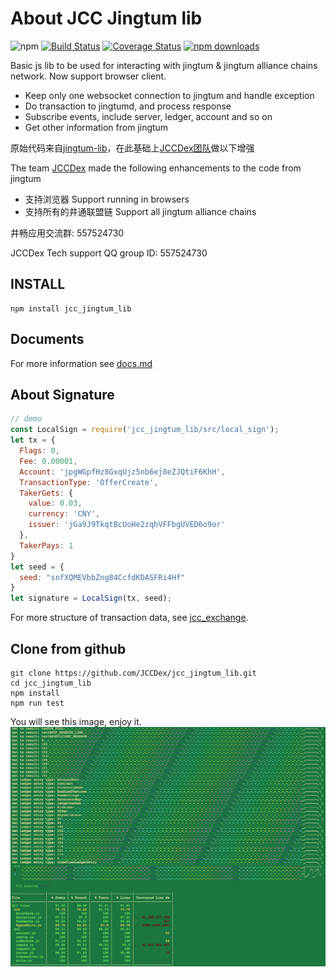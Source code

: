 # About JCC Jingtum lib

![npm](https://img.shields.io/npm/v/jcc_jingtum_lib.svg)
[![Build Status](https://travis-ci.com/JCCDex/jcc_jingtum_lib.svg?branch=master)](https://travis-ci.com/JCCDex/jcc_jingtum_lib)
[![Coverage Status](https://coveralls.io/repos/github/JCCDex/jcc_jingtum_lib/badge.svg?branch=master)](https://coveralls.io/github/JCCDex/jcc_jingtum_lib?branch=master)
[![npm downloads](https://img.shields.io/npm/dm/jcc_jingtum_lib.svg)](http://npm-stat.com/charts.html?package=jcc_jingtum_lib)

Basic js lib to be used for interacting with jingtum & jingtum alliance chains network. Now support browser client.

- Keep only one websocket connection to jingtum and handle exception
- Do transaction to jingtumd, and process response
- Subscribe events, include server, ledger, account and so on
- Get other information from jingtum

原始代码来自[jingtum-lib](https://www.npmjs.com/package/jingtum-lib)，在此基础上[JCCDex团队](https://github.com/JCCDex)做以下增强

The team [JCCDex](https://github.com/JCCDex) made the following enhancements to the code from jingtum

- 支持浏览器 Support running in browsers
- 支持所有的井通联盟链 Support all jingtum alliance chains

井畅应用交流群: 557524730

JCCDex Tech support QQ group ID: 557524730

## INSTALL

```shell
npm install jcc_jingtum_lib
```

## Documents

For more information see [docs.md](https://github.com/JCCDex/jcc_jingtum_lib/blob/master/docs.md)

## About Signature

```javascript
// demo
const LocalSign = require('jcc_jingtum_lib/src/local_sign');
let tx = {
  Flags: 0,
  Fee: 0.00001,
  Account: 'jpgWGpfHz8GxqUjz5nb6ej8eZJQtiF6KhH',
  TransactionType: 'OfferCreate',
  TakerGets: {
    value: 0.03,
    currency: 'CNY',
    issuer: 'jGa9J9TkqtBcUoHe2zqhVFFbgUVED6o9or'
  },
  TakerPays: 1
}
let seed = {
  seed: "snfXQMEVbbZng84CcfdKDASFRi4Hf"
}
let signature = LocalSign(tx, seed);
```

For more structure of transaction data, see [jcc_exchange](https://github.com/JCCDex/jcc_exchange/blob/master/src/tx.js).

## Clone from github

```shell
git clone https://github.com/JCCDex/jcc_jingtum_lib.git
cd jcc_jingtum_lib
npm install
npm run test
```

You will see this image, enjoy it.
![Test Screenshot](screenshot.png)